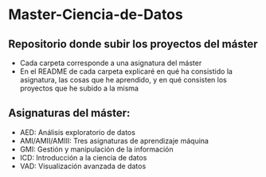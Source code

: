 # Master-Ciencia-de-Datos
## Repositorio donde subir los proyectos del máster
* Cada carpeta corresponde a una asignatura del máster
* En el README de cada carpeta explicaré en qué ha consistido la asignatura, las cosas que he aprendido, y en qué consisten los proyectos que he subido a la misma
## Asignaturas del máster:
  * AED: Análisis exploratorio de datos
  * AMI/AMII/AMIII: Tres asignaturas de aprendizaje máquina
  * GMI: Gestión y manipulación de la información
  * ICD: Introducción a la ciencia de datos
  * VAD: Visualización avanzada de datos
